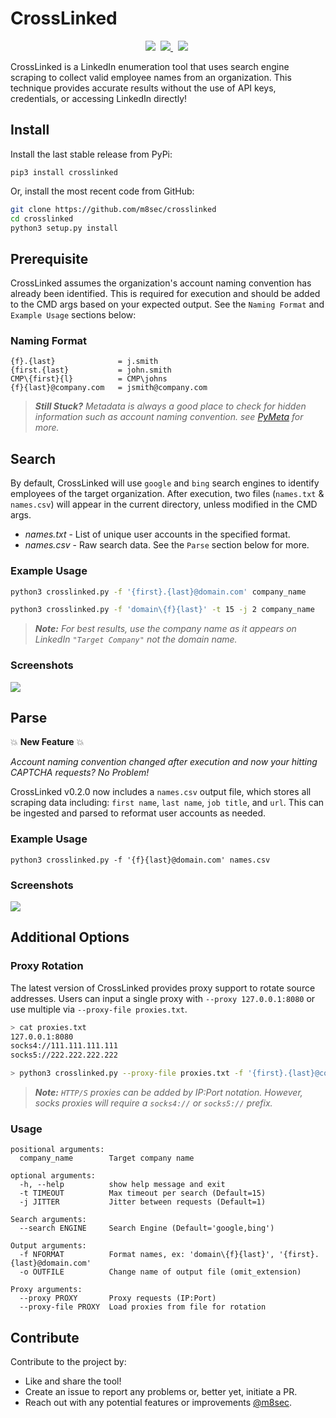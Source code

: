 # CrossLinked
<p align="center">
    <img src="https://img.shields.io/badge/License-GPL%20v3.0-green"/>&nbsp;
    <a href="https://www.twitter.com/m8sec">
        <img src="https://img.shields.io/badge/Twitter-@m8sec-gray?logo=twitter"/>
    </a>&nbsp;
    <img src="https://img.shields.io/badge/python-3.6%20|%203.7%20|%203.8%20|%203.9%20-blue.svg"/>&nbsp;
 </p>

CrossLinked is a LinkedIn enumeration tool that uses search engine scraping to collect valid employee names from an 
organization. This technique provides accurate results without the use of API keys, credentials, or accessing 
LinkedIn directly!


## Install
Install the last stable release from PyPi:
```commandline
pip3 install crosslinked
```
Or, install the most recent code from GitHub:
```bash
git clone https://github.com/m8sec/crosslinked
cd crosslinked
python3 setup.py install
```


## Prerequisite
CrossLinked assumes the organization's account naming convention has already been identified. This is required for execution and should be added to the CMD args based on your expected output. See the `Naming Format` and `Example Usage` sections below:

### Naming Format
```text
{f}.{last}              = j.smith
{first.{last}           = john.smith
CMP\{first}{l}          = CMP\johns
{f}{last}@company.com   = jsmith@company.com
```

> ***Still Stuck?** Metadata is always a good place to check for hidden information such as account naming convention. see [PyMeta](https://github.com/m8sec/pymeta) for more.*


## Search
By default, CrossLinked will use `google` and `bing` search engines to identify employees of the target organization. After execution, two files (`names.txt` & `names.csv`) will appear in the current directory, unless modified in the CMD args.

* *names.txt* - List of unique user accounts in the specified format.
* *names.csv* - Raw search data. See the `Parse` section below for more.


### Example Usage
```bash
python3 crosslinked.py -f '{first}.{last}@domain.com' company_name
```

```bash
python3 crosslinked.py -f 'domain\{f}{last}' -t 15 -j 2 company_name
```

> ***Note:** For best results, use the company name as it appears on LinkedIn `"Target Company"` not the domain name.*


### Screenshots
![](https://user-images.githubusercontent.com/13889819/190488899-0f4bea2d-6c31-422f-adce-b56f7be3d906.png)


## Parse
:boom: **New Feature** :boom:

*Account naming convention changed after execution and now your hitting CAPTCHA requests? No Problem!*

CrossLinked v0.2.0 now includes a `names.csv` output file, which stores all scraping data including: `first name`, `last name`, `job title`, and `url`. This can be ingested and parsed to reformat user accounts as needed.

### Example Usage
```
python3 crosslinked.py -f '{f}{last}@domain.com' names.csv
```

### Screenshots
![](https://user-images.githubusercontent.com/13889819/190494309-c6da8cdc-4312-4e53-a0bb-1fffbc9698e4.png)


## Additional Options
### Proxy Rotation
The latest version of CrossLinked provides proxy support to rotate source addresses. Users can input a single proxy with `--proxy 127.0.0.1:8080` or use multiple via `--proxy-file proxies.txt`.


```bash
> cat proxies.txt
127.0.0.1:8080
socks4://111.111.111.111
socks5://222.222.222.222

> python3 crosslinked.py --proxy-file proxies.txt -f '{first}.{last}@company.com' -t 10 "Company"
```

> ***Note:** `HTTP/S` proxies can be added by IP:Port notation. However, socks proxies will require a `socks4://` or `socks5://` prefix.*


### Usage
```
positional arguments:
  company_name        Target company name

optional arguments:
  -h, --help          show help message and exit
  -t TIMEOUT          Max timeout per search (Default=15)
  -j JITTER           Jitter between requests (Default=1)

Search arguments:
  --search ENGINE     Search Engine (Default='google,bing')

Output arguments:
  -f NFORMAT          Format names, ex: 'domain\{f}{last}', '{first}.{last}@domain.com'
  -o OUTFILE          Change name of output file (omit_extension)

Proxy arguments:
  --proxy PROXY       Proxy requests (IP:Port)
  --proxy-file PROXY  Load proxies from file for rotation
```


## Contribute
Contribute to the project by:
* Like and share the tool!
* Create an issue to report any problems or, better yet, initiate a PR.
* Reach out with any potential features or improvements [@m8sec](https://twitter.com/m8sec).
